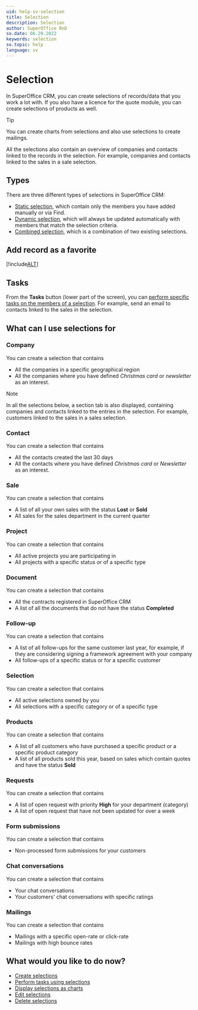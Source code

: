 ```yaml
---
uid: help-sv-selection
title: Selection
description: Selection
author: SuperOffice RnD
so.date: 06.29.2022
keywords: selection
so.topic: help
language: sv
---
```


# Selection

In SuperOffice CRM, you can create selections of records/data that you work a lot with. If you also have a licence for the quote module, you can create selections of products as well.

> [!TIP]
> You can create charts from selections and also use selections to create mailings.

All the selections also contain an overview of companies and contacts linked to the records in the selection. For example, companies and contacts linked to the sales in a sale selection.

## Types

There are three different types of selections in SuperOffice CRM:

* [Static selection][7], which contain only the members you have added manually or via Find.
* [Dynamic selection][8], which will always be updated automatically with members that match the selection criteria.
* [Combined selection][9], which is a combination of two existing selections.

## Add record as a favorite

[!include[ALT](../../../learn/includes/howto-add-favorite.md)]

## Tasks

From the **Tasks** button (lower part of the screen), you can [perform specific tasks on the members of a selection][1]. For example, send an email to contacts linked to the sales in the selection.

## What can I use selections for

### Company

You can create a selection that contains

* All the companies in a specific geographical region
* All the companies where you have defined *Christmas card* or *newsletter* as an interest.

> [!NOTE]
> In all the selections below, a section tab is also displayed, containing companies and contacts linked to the entries in the selection. For example, customers linked to the sales in a sales selection.

### Contact

You can create a selection that contains

* All the contacts created the last 30 days
* All the contacts where you have defined *Christmas card* or *Newsletter* as an interest.

### Sale

You can create a selection that contains

* A list of all your own sales with the status **Lost** or **Sold**
* All sales for the sales department in the current quarter

### Project

You can create a selection that contains

* All active projects you are participating in
* All projects with a specific status or of a specific type

### Document

You can create a selection that contains

* All the contracts registered in SuperOffice CRM
* A list of all the documents that do not have the status **Completed**

### Follow-up

You can create a selection that contains

* A list of all follow-ups for the same customer last year, for example, if they are considering signing a framework agreement with your company
* All follow-ups of a specific status or for a specific customer

### Selection

You can create a selection that contains

* All active selections owned by you
* All selections with a specific category or of a specific type

### Products

You can create a selection that contains

* A list of all customers who have purchased a specific product or a specific product category
* A list of all products sold this year, based on sales which contain quotes and have the status **Sold**

### Requests

You can create a selection that contains

* A list of open request with priority **High** for your department (category)
* A list of open request that have not been updated for over a week

### Form submissions

You can create a selection that contains

* Non-processed form submissions for your customers

### Chat conversations

You can create a selection that contains

* Your chat conversations
* Your customers' chat conversations with specific ratings

### Mailings

You can create a selection that contains

* Mailings with a specific open-rate or click-rate
* Mailings with high bounce rates

## What would you like to do now?

* [Create selections][2]
* [Perform tasks using selections][1]
* [Display selections as charts][4]
* [Edit selections][5]
* [Delete selections][6]

<!-- Referenced links -->
[1]: howto/index.md
[2]: create/index.md
[4]: howto/display-as-charts.md
[5]: update/index.md
[6]: update/delete.md
[7]: static-selections.md
[8]: dynamic-selections.md
[9]: combined-selections.md

<!-- Referenced images -->


